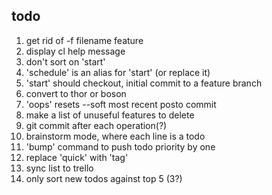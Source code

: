 todo
----

1. get rid of -f filename feature
2. display cl help message
3. don't sort on 'start'
4. 'schedule' is an alias for 'start' (or replace it)
5. 'start' should checkout, initial commit to a feature branch
6. convert to thor or boson
7. 'oops' resets --soft most recent posto commit
8. make a list of unuseful features to delete
9. git commit after each operation(?)
10. brainstorm mode, where each line is a todo
11. 'bump' command to push todo priority by one
12. replace 'quick' with 'tag'
13. sync list to trello
14. only sort new todos against top 5 (3?)
